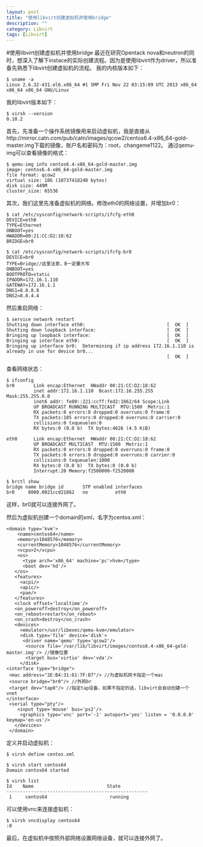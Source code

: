 ```yaml
---
layout: post
title: "使用libvirt创建虚拟机并使用bridge"
description: ""
category: Libvirt
tags: [Libvirt]
---
```

#使用libvirt创建虚拟机并使用bridge
最近在研究Opentack nova和neutron的同时，想深入了解下instace的实际创建流程。因为是使用libvirt作为driver，所以准备先熟悉下libvirt创建虚拟机的流程。
我的内核版本如下：

    $ uname -a
    Linux 2.6.32-431.el6.x86_64 #1 SMP Fri Nov 22 03:15:09 UTC 2013 x86_64 x86_64 x86_64 GNU/Linux

我的libvirt版本如下：

    $ virsh --version
    0.10.2
    
首先，先准备一个操作系统镜像用来启动虚拟机，我是直接从http://mirror.catn.com/pub/catn/images/qcow2/centos6.4-x86_64-gold-master.img下载的镜像，账户名和密码为：root，changeme1122。
通过qemu-img可以查看镜像的格式：

    $ qemu-img info centos6.4-x86_64-gold-master.img
    image: centos6.4-x86_64-gold-master.img
    file format: qcow2
    virtual size: 10G (10737418240 bytes)
    disk size: 449M
    cluster_size: 65536
    
其次，我们这里先准备虚拟机的网络。修改eth0的网络设置，并增加br0：

    $ cat /etc/sysconfig/network-scripts/ifcfg-eth0
    DEVICE=eth0
    TYPE=Ethernet
    ONBOOT=yes
    HWADDR=00:21:CC:D2:18:62
    BRIDGE=br0
    
    $ cat /etc/sysconfig/network-scripts/ifcfg-br0
    DEVICE=br0
    TYPE=Bridge//这里注意，B一定要大写
    ONBOOT=yes
    BOOTPROTO=static
    IPADDR=172.16.1.110
    GATEWAY=172.16.1.1
    DNS1=8.8.8.8
    DNS2=8.8.4.4
    
然后重启网络：

    $ service network restart
    Shutting down interface eth0:                              [  OK  ]
    Shutting down loopback interface:                          [  OK  ]
    Bringing up loopback interface:                            [  OK  ]
    Bringing up interface eth0:                                [  OK  ]
    Bringing up interface br0:  Determining if ip address 172.16.1.110 is already in use for device br0...
                                                               [  OK  ]
                                                             
查看网络状态：

    $ ifconfig
    br0       Link encap:Ethernet  HWaddr 00:21:CC:D2:18:62  
              inet addr:172.16.1.110  Bcast:172.16.255.255  Mask:255.255.0.0
              inet6 addr: fe80::221:ccff:fed2:1862/64 Scope:Link
              UP BROADCAST RUNNING MULTICAST  MTU:1500  Metric:1
              RX packets:0 errors:0 dropped:0 overruns:0 frame:0
              TX packets:105 errors:0 dropped:0 overruns:0 carrier:0
              collisions:0 txqueuelen:0 
              RX bytes:0 (0.0 b)  TX bytes:4626 (4.5 KiB)
    
    eth0      Link encap:Ethernet  HWaddr 00:21:CC:D2:18:62  
              UP BROADCAST MULTICAST  MTU:1500  Metric:1
              RX packets:0 errors:0 dropped:0 overruns:0 frame:0
              TX packets:0 errors:0 dropped:0 overruns:0 carrier:0
              collisions:0 txqueuelen:1000 
              RX bytes:0 (0.0 b)  TX bytes:0 (0.0 b)
              Interrupt:20 Memory:f2500000-f2520000 
              
    $ brctl show
    bridge name	bridge id		STP enabled	interfaces
    br0		8000.0021ccd21862	no		    eth0
    
这样，br0就可以连接外网了。

然后为虚拟机创建一个domain的xml，名字为centos.xml：

    <domain type='kvm'>
        <name>centos64</name> 
        <memory>1048576</memory> 
        <currentMemory>1048576</currentMemory> 
        <vcpu>2</vcpu>
        <os>
          <type arch='x86_64' machine='pc'>hvm</type>
          <boot dev='hd'/> 
       </os>
       <features>
         <acpi/>
         <apic/>
         <pae/>
       </features>
       <clock offset='localtime'/>
       <on_poweroff>destroy</on_poweroff>
       <on_reboot>restart</on_reboot>
       <on_crash>destroy</on_crash>
       <devices>
         <emulator>/usr/libexec/qemu-kvm</emulator>
         <disk type='file' device='disk'>
          <driver name='qemu' type='qcow2'/>
           <source file='/var/lib/libvirt/images/centos6.4-x86_64-gold-master.img'/> //镜像位置
           <target bus='virtio' dev='vda'/>
         </disk>
	<interface type="bridge">
	 <mac address="2E:B4:31:61:7F:B7"/> //为虚拟机网卡指定一个mac
	 <source bridge="br0"/> //外网br
	 <target dev="tap0"/> //指定tap设备，如果不指定的话，libvirt会自动创建一个vnet
	</interface>
	 <serial type="pty"/>
        <input type='mouse' bus='ps2'/>
         <graphics type='vnc' port='-1' autoport='yes' listen = '0.0.0.0' keymap='en-us'/>
       </devices>
     </domain>

定义并启动虚拟机：

    $ virsh define centos.xml
    
    $ virsh start centos64 
    Domain centos64 started
    
    $ virsh list
    Id    Name                           State
    ----------------------------------------------------
     1     centos64                       running
     
可以使用vnc来连接虚拟机：

    $ virsh vncdisplay centos64
    :0
最后，在虚拟机中按照外部网络设置网络设备，就可以连接外网了。


